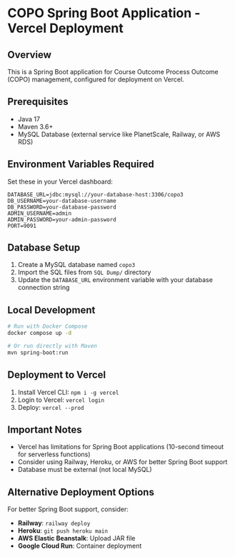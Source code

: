 # COPO Spring Boot Application - Vercel Deployment

## Overview
This is a Spring Boot application for Course Outcome Process Outcome (COPO) management, configured for deployment on Vercel.

## Prerequisites
- Java 17
- Maven 3.6+
- MySQL Database (external service like PlanetScale, Railway, or AWS RDS)

## Environment Variables Required
Set these in your Vercel dashboard:

```
DATABASE_URL=jdbc:mysql://your-database-host:3306/copo3
DB_USERNAME=your-database-username
DB_PASSWORD=your-database-password
ADMIN_USERNAME=admin
ADMIN_PASSWORD=your-admin-password
PORT=9091
```

## Database Setup
1. Create a MySQL database named `copo3`
2. Import the SQL files from `SQL Dump/` directory
3. Update the `DATABASE_URL` environment variable with your database connection string

## Local Development
```bash
# Run with Docker Compose
docker compose up -d

# Or run directly with Maven
mvn spring-boot:run
```

## Deployment to Vercel
1. Install Vercel CLI: `npm i -g vercel`
2. Login to Vercel: `vercel login`
3. Deploy: `vercel --prod`

## Important Notes
- Vercel has limitations for Spring Boot applications (10-second timeout for serverless functions)
- Consider using Railway, Heroku, or AWS for better Spring Boot support
- Database must be external (not local MySQL)

## Alternative Deployment Options
For better Spring Boot support, consider:
- **Railway**: `railway deploy`
- **Heroku**: `git push heroku main`
- **AWS Elastic Beanstalk**: Upload JAR file
- **Google Cloud Run**: Container deployment

